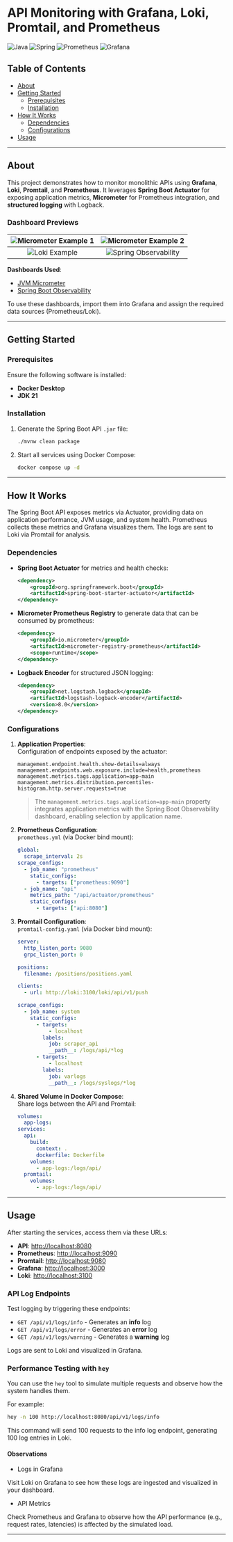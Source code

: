 # API Monitoring with Grafana, Loki, Promtail, and Prometheus

![Java](https://img.shields.io/badge/java-%23ED8B00.svg?style=for-the-badge&logo=openjdk&logoColor=white)
![Spring](https://img.shields.io/badge/spring-%236DB33F.svg?style=for-the-badge&logo=spring&logoColor=white)
![Prometheus](https://img.shields.io/badge/Prometheus-E6522C?style=for-the-badge&logo=Prometheus&logoColor=white)
![Grafana](https://img.shields.io/badge/grafana-%23F46800.svg?style=for-the-badge&logo=grafana&logoColor=white)

## Table of Contents

- [About](#about)
- [Getting Started](#getting-started)
  - [Prerequisites](#prerequisites)
  - [Installation](#installation)
- [How It Works](#how-it-works)
  - [Dependencies](#dependencies)
  - [Configurations](#configurations)
- [Usage](#usage)

---

## About

This project demonstrates how to monitor monolithic APIs using **Grafana**, **Loki**, **Promtail**, and **Prometheus**. It leverages **Spring Boot Actuator** for exposing application metrics, **Micrometer** for Prometheus integration, and **structured logging** with Logback.

### Dashboard Previews

| ![Micrometer Example 1](img/micrometer_01.png) | ![Micrometer Example 2](img/micrometer_02.png) |
|:---------------------------------------------:|:---------------------------------------------:|
| ![Loki Example](img/loki_01.png)              | ![Spring Observability](img/spring_observability_01.png) |

**Dashboards Used**:  
- [JVM Micrometer](https://grafana.com/grafana/dashboards/4701-jvm-micrometer/)  
- [Spring Boot Observability](https://grafana.com/grafana/dashboards/17175-spring-boot-observability/)  

To use these dashboards, import them into Grafana and assign the required data sources (Prometheus/Loki).

---

## Getting Started

### Prerequisites

Ensure the following software is installed:

- **Docker Desktop**  
- **JDK 21**

### Installation

1. Generate the Spring Boot API `.jar` file:
   ```bash
   ./mvnw clean package
   ```

2. Start all services using Docker Compose:
   ```bash
   docker compose up -d
   ```

---

## How It Works

The Spring Boot API exposes metrics via Actuator, providing data on application performance, JVM usage, and system health.
Prometheus collects these metrics and Grafana visualizes them. The logs are sent to Loki via Promtail for analysis.

### Dependencies

- **Spring Boot Actuator** for metrics and health checks:
  ```xml
  <dependency>
      <groupId>org.springframework.boot</groupId>
      <artifactId>spring-boot-starter-actuator</artifactId>
  </dependency>
  ```

- **Micrometer Prometheus Registry** to generate data that can be consumed by prometheus:
  ```xml
  <dependency>
      <groupId>io.micrometer</groupId>
      <artifactId>micrometer-registry-prometheus</artifactId>
      <scope>runtime</scope>
  </dependency>
  ```

- **Logback Encoder** for structured JSON logging:
  ```xml
  <dependency>
      <groupId>net.logstash.logback</groupId>
      <artifactId>logstash-logback-encoder</artifactId>
      <version>8.0</version>
  </dependency>
  ```

### Configurations

1. **Application Properties**:  
   Configuration of endpoints exposed by the actuator:
   ```properties
   management.endpoint.health.show-details=always
   management.endpoints.web.exposure.include=health,prometheus
   management.metrics.tags.application=app-main
   management.metrics.distribution.percentiles-histogram.http.server.requests=true
   ```
   > The `management.metrics.tags.application=app-main` property integrates application metrics with the Spring Boot Observability dashboard, enabling selection by application name.

2. **Prometheus Configuration**:  
   `prometheus.yml` (via Docker bind mount):
   ```yaml
   global:
     scrape_interval: 2s
   scrape_configs:
     - job_name: "prometheus"
       static_configs:
         - targets: ["prometheus:9090"]
     - job_name: "api"
       metrics_path: "/api/actuator/prometheus"
       static_configs:
         - targets: ["api:8080"]
   ```

3. **Promtail Configuration**:  
   `promtail-config.yaml` (via Docker bind mount):
   ```yaml
   server:
     http_listen_port: 9080
     grpc_listen_port: 0

   positions:
     filename: /positions/positions.yaml

   clients:
     - url: http://loki:3100/loki/api/v1/push

   scrape_configs:
     - job_name: system
       static_configs:
         - targets: 
             - localhost
           labels:
             job: scraper_api
             __path__: /logs/api/*log
         - targets: 
             - localhost
           labels:
             job: varlogs
             __path__: /logs/syslogs/*log
   ```

4. **Shared Volume in Docker Compose**:  
   Share logs between the API and Promtail:
   ```yaml
   volumes:
     app-logs:
   services:
     api:
       build:
         context: .
         dockerfile: Dockerfile
       volumes:
         - app-logs:/logs/api/
     promtail:
       volumes:
         - app-logs:/logs/api/
   ```

---

## Usage

After starting the services, access them via these URLs:

- **API**: [http://localhost:8080](http://localhost:8080)  
- **Prometheus**: [http://localhost:9090](http://localhost:9090)  
- **Promtail**: [http://localhost:9080](http://localhost:9080)  
- **Grafana**: [http://localhost:3000](http://localhost:3000)  
- **Loki**: [http://localhost:3100](http://localhost:3100)  

### API Log Endpoints

Test logging by triggering these endpoints:

- `GET /api/v1/logs/info` - Generates an **info** log  
- `GET /api/v1/logs/error` - Generates an **error** log  
- `GET /api/v1/logs/warning` - Generates a **warning** log  

Logs are sent to Loki and visualized in Grafana.

### Performance Testing with `hey`

You can use the `hey` tool to simulate multiple requests and observe how the system handles them.

For example:

```bash
hey -n 100 http://localhost:8080/api/v1/logs/info
```
This command will send 100 requests to the info log endpoint, generating 100 log entries in Loki.

#### Observations

- Logs in Grafana

Visit Loki on Grafana to see how these logs are ingested and visualized in your dashboard.

- API Metrics

Check Prometheus and Grafana to observe how the API performance (e.g., request rates, latencies) is affected by the simulated load.


---
